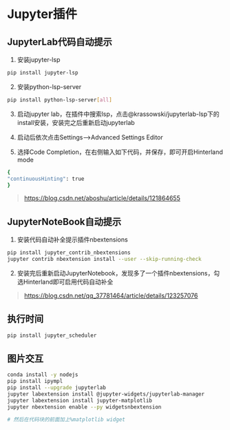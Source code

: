 # Jupyter插件

## JupyterLab代码自动提示
1. 安装jupyter-lsp
```sh
pip install jupyter-lsp
```
2. 安装python-lsp-server
```sh
pip install python-lsp-server[all]
```
3. 启动jupyter lab，在插件中搜索lsp，点击@krassowski/jupyterlab-lsp下的install安装，安装完之后重新启动jupyterlab

4. 启动后依次点击Settings-->Advanced Settings Editor

5. 选择Code Completion，在右侧输入如下代码，并保存，即可开启Hinterland mode
```sh
{
"continuousHinting": true
}
```

>https://blog.csdn.net/aboshu/article/details/121864655

## JupyterNoteBook自动提示
1. 安装代码自动补全提示插件nbextensions
```sh
pip install jupyter_contrib_nbextensions
jupyter contrib nbextension install --user --skip-running-check
```
2. 安装完后重新启动JupyterNotebook，发现多了一个插件nbextensions，勾选Hinterland即可启用代码自动补全

>https://blog.csdn.net/qq_37781464/article/details/123257076

## 执行时间
```sh
pip install jupyter_scheduler
```

## 图片交互
```sh
conda install -y nodejs
pip install ipympl
pip install --upgrade jupyterlab
jupyter labextension install @jupyter-widgets/jupyterlab-manager
jupyter labextension install jupyter-matplotlib
jupyter nbextension enable --py widgetsnbextension

# 然后在代码块的前面加上%matplotlib widget
```

